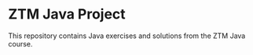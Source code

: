 # ZTM Java Project

This repository contains Java exercises and solutions from the ZTM Java course.
